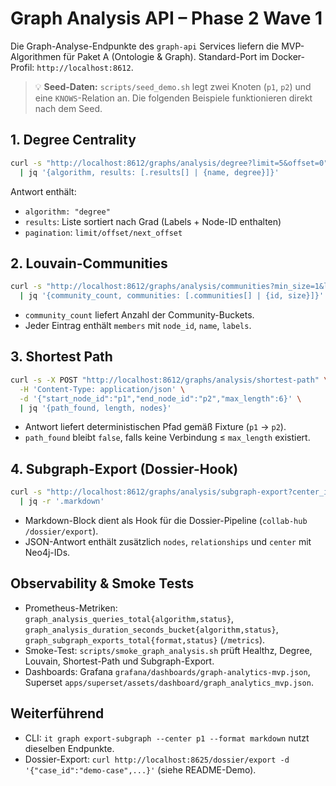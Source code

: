# Graph Analysis API – Phase 2 Wave 1

Die Graph-Analyse-Endpunkte des `graph-api` Services liefern die MVP-Algorithmen für Paket A (Ontologie & Graph). Standard-Port im Docker-Profil: `http://localhost:8612`.

> 💡 **Seed-Daten:** `scripts/seed_demo.sh` legt zwei Knoten (`p1`, `p2`) und eine `KNOWS`-Relation an. Die folgenden Beispiele funktionieren direkt nach dem Seed.

## 1. Degree Centrality

```bash
curl -s "http://localhost:8612/graphs/analysis/degree?limit=5&offset=0" \
  | jq '{algorithm, results: [.results[] | {name, degree}]}'
```

Antwort enthält:
- `algorithm: "degree"`
- `results`: Liste sortiert nach Grad (Labels + Node-ID enthalten)
- `pagination`: `limit/offset/next_offset`

## 2. Louvain-Communities

```bash
curl -s "http://localhost:8612/graphs/analysis/communities?min_size=1&limit=5" \
  | jq '{community_count, communities: [.communities[] | {id, size}]}'
```

- `community_count` liefert Anzahl der Community-Buckets.
- Jeder Eintrag enthält `members` mit `node_id`, `name`, `labels`.

## 3. Shortest Path

```bash
curl -s -X POST "http://localhost:8612/graphs/analysis/shortest-path" \
  -H 'Content-Type: application/json' \
  -d '{"start_node_id":"p1","end_node_id":"p2","max_length":6}' \
  | jq '{path_found, length, nodes}'
```

- Antwort liefert deterministischen Pfad gemäß Fixture (`p1` → `p2`).
- `path_found` bleibt `false`, falls keine Verbindung ≤ `max_length` existiert.

## 4. Subgraph-Export (Dossier-Hook)

```bash
curl -s "http://localhost:8612/graphs/analysis/subgraph-export?center_id=p1&format=markdown" \
  | jq -r '.markdown'
```

- Markdown-Block dient als Hook für die Dossier-Pipeline (`collab-hub` `/dossier/export`).
- JSON-Antwort enthält zusätzlich `nodes`, `relationships` und `center` mit Neo4j-IDs.

## Observability & Smoke Tests

- Prometheus-Metriken: `graph_analysis_queries_total{algorithm,status}`, `graph_analysis_duration_seconds_bucket{algorithm,status}`, `graph_subgraph_exports_total{format,status}` (`/metrics`).
- Smoke-Test: `scripts/smoke_graph_analysis.sh` prüft Healthz, Degree, Louvain, Shortest-Path und Subgraph-Export.
- Dashboards: Grafana `grafana/dashboards/graph-analytics-mvp.json`, Superset `apps/superset/assets/dashboard/graph_analytics_mvp.json`.

## Weiterführend

- CLI: `it graph export-subgraph --center p1 --format markdown` nutzt dieselben Endpunkte.
- Dossier-Export: `curl http://localhost:8625/dossier/export -d '{"case_id":"demo-case",...}'` (siehe README-Demo).
